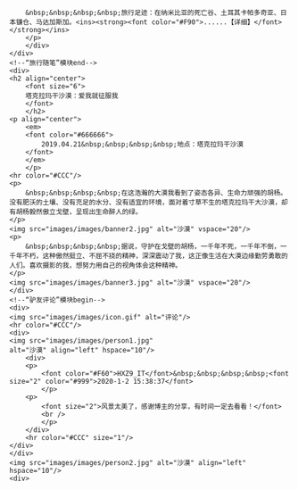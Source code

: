 
		&nbsp;&nbsp;&nbsp;&nbsp;旅行足迹：在纳米比亚的死亡谷、土耳其卡帕多奇亚、日本镰仓、马达加斯加。<ins><strong><font color="#F90">......【详细】</font></strong></ins>
		</p>
		</div>
	</div>
	<!--“旅行随笔”模块end-->
	<div>
    <h2 align="center">
        <font size="6">
        塔克拉玛干沙漠：爱我就征服我
        </font>
        </h2>
    <p align="center">
        <em>
        <font color="#666666">
            2019.04.21&nbsp;&nbsp;&nbsp;&nbsp;地点：塔克拉玛干沙漠
        </font>
        </em>
        </p>
    <hr color="#CCC"/>
    <p>
        &nbsp;&nbsp;&nbsp;&nbsp;在这浩瀚的大漠我看到了姿态各异、生命力顽强的胡杨。没有肥沃的土壤、没有充足的水分、没有适宜的环境，面对着寸草不生的塔克拉玛干大沙漠，却有胡杨毅然傲立戈壁，呈现出生命醉人的绿。
    </p>
	<img src="images/images/banner2.jpg" alt="沙漠" vspace="20"/>
	<p>
        &nbsp;&nbsp;&nbsp;&nbsp;据说，守护在戈壁的胡杨，一千年不死，一千年不倒，一千年不朽，这种傲然挺立、不屈不挠的精神，深深震动了我，这正像生活在大漠边缘勤劳勇敢的人们。喜欢摄影的我，想努力用自己的视角体会这种精神。
    </p>
	<img src="images/images/banner3.jpg" alt="沙漠" vspace="20"/>
	</div>
	<!--“驴友评论”模块begin-->
	<div>
	<img src="images/images/icon.gif" alt="评论"/>
	<hr color="#CCC"/>
	<div>
	<img src="images/images/person1.jpg"
	alt="沙漠" align="left" hspace="10"/>
        <div>
        <p>
            <font color="#F60">HXZ9_IT</font>&nbsp;&nbsp;&nbsp;&nbsp;<font size="2" color="#999">2020-1-2 15:38:37</font>
            </p>
        <p>
            <font size="2">风景太美了，感谢博主的分享，有时间一定去看看！</font>
            <br />
            </p>
        </div>
        <hr color="#CCC" size="1"/>
	</div>
	</div>
	<img src="images/images/person2.jpg" alt="沙漠" align="left" hspace="10"/>
	<div>
